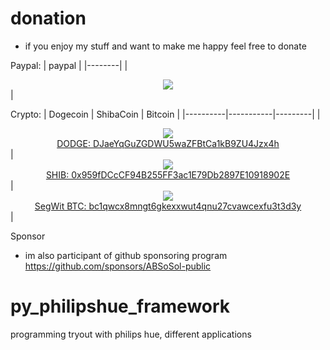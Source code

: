# donation
* if you enjoy my stuff and want to make me happy feel free to donate


Paypal:
| paypal | 
|--------|
|<center> [![](https://www.paypalobjects.com/en_US/i/btn/btn_donate_LG.gif)](https://www.paypal.com/donate?hosted_button_id=DWBH85GZTG7Q6) </center>| 


Crypto:
| Dogecoin | ShibaCoin | Bitcoin |
|----------|-----------|---------|
| <center> [![](https://api.qrserver.com/v1/create-qr-code/?color=000000&bgcolor=FFFFFF&data=DJaeYqGuZGDWU5waZFBtCa1kB9ZU4Jzx4h&qzone=1&margin=0&size=200x200&ecc=L)](dogecoin:DJaeYqGuZGDWU5waZFBtCa1kB9ZU4Jzx4h) <br /> [DODGE: DJaeYqGuZGDWU5waZFBtCa1kB9ZU4Jzx4h](dodgecoin:DJaeYqGuZGDWU5waZFBtCa1kB9ZU4Jzx4h)</center> | <center> [![](https://api.qrserver.com/v1/create-qr-code/?color=000000&bgcolor=FFFFFF&data=0x959fDCcCF94B255FF3ac1E79Db2897E10918902E&qzone=1&margin=0&size=200x200&ecc=L)](shibacoin:0x959fDCcCF94B255FF3ac1E79Db2897E10918902E) <br /> [SHIB: 0x959fDCcCF94B255FF3ac1E79Db2897E10918902E](dodgecoin:0x959fDCcCF94B255FF3ac1E79Db2897E10918902E)</center> | <center> [![](https://api.qrserver.com/v1/create-qr-code/?color=000000&bgcolor=FFFFFF&data=bc1qwcx8mngt6gkexxwut4qnu27cvawcexfu3t3d3y&qzone=1&margin=0&size=200x200&ecc=L)](dogecoin:bc1qwcx8mngt6gkexxwut4qnu27cvawcexfu3t3d3y) <br /> [SegWit BTC: bc1qwcx8mngt6gkexxwut4qnu27cvawcexfu3t3d3y](bitcoin:bc1qwcx8mngt6gkexxwut4qnu27cvawcexfu3t3d3y)</center>|


Sponsor
* im also participant of github sponsoring program
https://github.com/sponsors/ABSoSol-public

# py_philipshue_framework
programming tryout with philips hue, different applications
